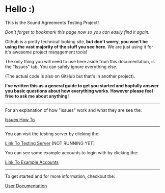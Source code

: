 # Hello :)
This is the Sound Agreements Testing Project! 

*Don't forget to bookmark this page now so you can easily find it again.*

Github is a pretty technical looking site, **but don't worry, you won't be using the vast majority of the stuff you see here.** We are just using it for it's awesome project management tools!

The only thing you will need to use here aside from this documentation, is the "Issues" tab. You can safely ignore everything else.

(The actual code is also on GitHub but that's in another project).

**I've written this as a general guide to get you started and hopfully answer you basic questions about how everything works. However please feel free to ask me about anything!**

-------

For an explanation of how "issues" work and what they are see the:

[Issues How To](https://github.com/matdombrock/SA-Testing/blob/master/Issues-How-To.md)

------

You can visit the testing server by clicking the:

[Link To Testing Server](https://sa-test.mzero.space) [NOT RUNNING YET]

You can see some example accounts to login with by clicking the:

[Link To Example Accounts](https://github.com/matdombrock/SA-Testing/blob/master/Example-Accounts.md)

------

To get started and for more information, checkout the:

[User Documentation](https://github.com/matdombrock/SA-Testing/blob/master/User-Documentation.md)


